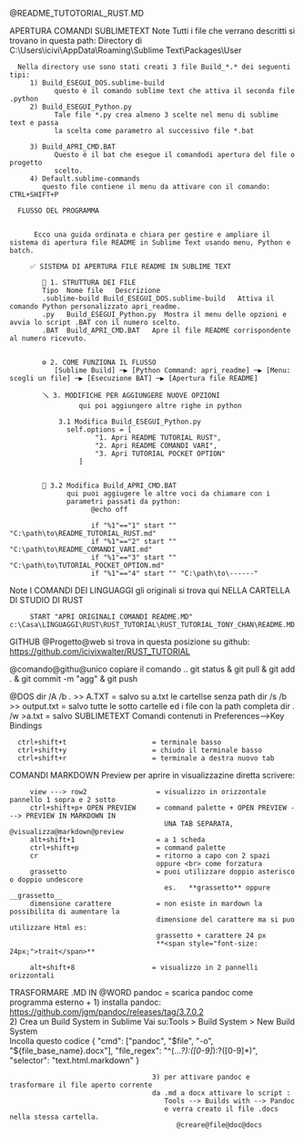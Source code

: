 @README_TUTOTORIAL_RUST.MD

APERTURA COMANDI SUBLIMETEXT 
   Note
      Tutti i file che verrano descritti si trovano in questa path: 
         Directory di C:\Users\icivi\AppData\Roaming\Sublime Text\Packages\User
      
      Nella directory use sono stati creati 3 file Build_*.* dei seguenti tipi:
         1) Build_ESEGUI_DOS.sublime-build
               questo è il comando sublime text che attiva il seconda file .python
         2) Build_ESEGUI_Python.py
               Tale file *.py crea almeno 3 scelte nel menu di sublime text e passa
               la scelta come parametro al successivo file *.bat

         3) Build_APRI_CMD.BAT
               Questo è il bat che esegue il comandodi apertura del file o progetto
               scelto.
         4) Default.sublime-commands
            questo file contiene il menu da attivare con il comando: CTRL+SHIFT+P

      FLUSSO DEL PROGRAMMA
         
         
          Ecco una guida ordinata e chiara per gestire e ampliare il sistema di apertura file README in Sublime Text usando menu, Python e batch.
         
         ✅ SISTEMA DI APERTURA FILE README IN SUBLIME TEXT
         
            📁 1. STRUTTURA DEI FILE
            Tipo  Nome file   Descrizione
            .sublime-build Build_ESEGUI_DOS.sublime-build   Attiva il comando Python personalizzato apri_readme.
            .py   Build_ESEGUI_Python.py  Mostra il menu delle opzioni e avvia lo script .BAT con il numero scelto.
            .BAT  Build_APRI_CMD.BAT   Apre il file README corrispondente al numero ricevuto.
         
         
            ⚙️ 2. COME FUNZIONA IL FLUSSO
               [Sublime Build] ─▶ [Python Command: apri_readme] ─▶ [Menu: scegli un file] ─▶ [Esecuzione BAT] ─▶ [Apertura file README]
            
            🪛 3. MODIFICHE PER AGGIUNGERE NUOVE OPZIONI
                     qui poi aggiungere altre righe in python
            
                3.1 Modifica Build_ESEGUI_Python.py
                  self.options = [
                         "1. Apri README TUTORIAL RUST",
                         "2. Apri README COMANDI VARI",
                         "3. Apri TUTORIAL POCKET OPTION"
                     ]
         
         
            🔹 3.2 Modifica Build_APRI_CMD.BAT
                  qui puoi aggiugere le altre voci da chiamare con i 
                  parametri passati da python:
                        @echo off
         
                        if "%1"=="1" start "" "C:\path\to\README_TUTORIAL_RUST.md"
                        if "%1"=="2" start "" "C:\path\to\README_COMANDI_VARI.md"
                        if "%1"=="3" start "" "C:\path\to\TUTORIAL_POCKET_OPTION.md"
                        if "%1"=="4" start "" "C:\path\to\------"
         


   Note
      I COMANDI DEI LINGUAGGI gli originali si trova qui NELLA CARTELLA DI STUDIO DI RUST

         START "APRI ORIGINALI COMANDI README.MD" c:\Casa\LINGUAGGI\RUST\RUST_TUTORIAL\RUST_TUTORIAL_TONY_CHAN\README.MD

GITHUB
   @Progetto@web
      si trova in questa posizione su github:
         https://github.com/icivixwalter/RUST_TUTORIAL

   @comando@githu@unico
      copiare il comando ..
         git status & git pull & git add . & git commit -m "agg" & git push

@DOS
     dir /A /b *.*  >> A.TXT           = salvo su a.txt le cartellse senza path
     dir /s /b >> output.txt           = salvo tutte le sotto cartelle ed i file con la path completa
     dir *.* /w >a.txt                 = salvo 
SUBLIMETEXT
   Comandi contenuti in Preferences-->Key Bindings

      ctrl+shift+t                     = terminale basso
      ctrl+shift+y                     = chiudo il terminale basso
      ctrl+shift+r                     = terminale a destra nuovo tab

COMANDI MARKDOWN 
   Preview
      per aprire in visualizzazine diretta scrivere:

         view ---> row2                 = visualizzo in orizzontale pannello 1 sopra e 2 sotto
         ctrl+shift+p+ OPEN PREVIEW     = command palette + OPEN PREVIEW ---> PREVIEW IN MARKDOWN IN 
                                          UNA TAB SEPARATA,   @visualizza@markdown@preview
         alt+shift+1                    = a 1 scheda
         ctrl+shift+p                   = command palette
         cr                             = ritorno a capo con 2 spazi
                                        oppure <br> come forzatura
         grassetto                      = puoi utilizzare doppio asterisco o doppio undescore
                                          es.   **grassetto** oppure __grassetto__
         dimensione carattere           = non esiste in mardown la possibilita di aumentare la   
                                        dimensione del carattere ma si puo utilizzare Html es:  
                                        grassetto + carattere 24 px
                                        **<span style="font-size: 24px;">trait</span>**

         alt+shift+8                   = visualizzo in 2 pannelli orizzontali



TRASFORMARE .MD IN @WORD
         pandoc                        = scarica pandoc come programma esterno +
                                       1) installa pandoc: https://github.com/jgm/pandoc/releases/tag/3.7.0.2   
                                       2) Crea un Build System in Sublime
                                          Vai su:Tools > Build System > New Build System  
                                          Incolla questo codice
                                             {
                                              "cmd": ["pandoc", "$file", "-o", "${file_base_name}.docx"],
                                              "file_regex": "^(...*?):([0-9]*):?([0-9]*)",
                                              "selector": "text.html.markdown"
                                             }

                                       3) per attivare pandoc e trasformare il file aperto corrente  
                                       da .md a docx attivare lo script :  
                                          Tools --> Builds with --> Pandoc
                                          e verra creato il file .docs nella stessa cartella.
                                             @creare@file@doc@docs
                                          


                                    
